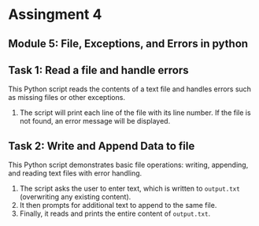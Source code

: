 # Assingment 4
## Module 5: File, Exceptions, and Errors in python

## Task 1: Read a file and handle errors 

This Python script reads the contents of a text file and handles errors such as missing files or other exceptions.

1. The script will print each line of the file with its line number. If the file is not found, an error message will be displayed.


## Task 2: Write and Append Data to file

This Python script demonstrates basic file operations: writing, appending, and reading text files with error handling.

1. The script asks the user to enter text, which is written to `output.txt` (overwriting any existing content).
2. It then prompts for additional text to append to the same file.
3. Finally, it reads and prints the entire content of `output.txt`.